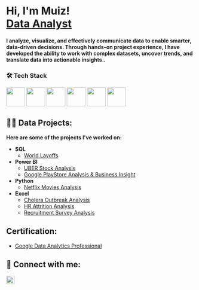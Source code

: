 <h1>Hi, I'm Muiz! <br/><a href="https://github.com/Olasode20">Data Analyst</a> </h1>
<h4>I analyze, visualize, and effectively communicate data to enable smarter, data-driven decisions. Through hands-on project experience, I have developed the ability to work with complex datasets, uncover trends, and translate data into actionable insights..</h4>


### 🛠️ Tech Stack

<p align="left">
  <img src="https://img.shields.io/badge/-Python-3776AB?logo=python&logoColor=white&style=flat" width="50" />
  <img src="https://img.shields.io/badge/-SQL-4479A1?logo=postgresql&logoColor=white&style=flat" width="50" />
  <img src="https://img.shields.io/badge/-Power%20BI-F2C811?logo=powerbi&logoColor=black&style=flat" width="50"/>
  <img src="https://img.shields.io/badge/-Tableau-E97627?logo=tableau&logoColor=white&style=flat" width="50"/>
  <img src="https://img.shields.io/badge/-Excel-217346?logo=microsoft-excel&logoColor=white&style=flat" width="50" />
  <img src="https://img.shields.io/badge/-Git-F05032?logo=git&logoColor=white&style=flat" width="50" />
</p>

 
  
<h2>👨‍💻 Data Projects:</h2>
<b> Here are some of the projects I've worked on:</b>

- <b>SQL</b>
  - [World Layoffs](https://medium.com/@olasodemuiz/world-layoff-analysis-using-sql-report-63329372d0bc)
- <b>Power BI</b>
  - [UBER Stock Analysis](https://medium.com/@olasodemuiz/uber-technologies-inc-uber-stock-data-analysis-report-oct-14-2023-to-oct-14-2024-4ba4633783a1)
  - [Google PlayStore Analysis & Business Insight](https://medium.com/@olasodemuiz/google-play-store-data-analysis-business-insights-report-961d7df714eb)
- <b>Python</b>
  - [Netflix Movies Analysis](https://medium.com/@olasodemuiz/netflix-movies-analysis-using-python-b3b2fe513ffe)
- <b>Excel</b>
  - [Cholera Outbreak Analysis](https://medium.com/@olasodemuiz/cholera-outbreak-analysis-1853-st-catherine-35a3da0757e3)
  - [HR Attrition Analysis](https://medium.com/@olasodemuiz/hr-attrition-analysis-report-48705b502479)
  - [Recruitment Survey Analysis](https://medium.com/@olasodemuiz/analyzing-the-analyst-league-community-recruitment-survey-may-2024-29b2c767474c)

  

<h2>Certification:</h2>

  - [Google Data Analytics Professional](https://www.coursera.org/account/accomplishments/professional-cert/UCSGH4TGM6E4)

<h2> 🤳 Connect with me:</h2>

[<img align="left" alt="Olasode | LinkedIn" width="22px" src="https://cdn.jsdelivr.net/npm/simple-icons@v3/icons/linkedin.svg" />][linkedin]

[linkedin]: https://linkedin.com/in/olasode-muiz
